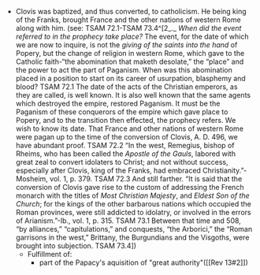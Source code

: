 - Clovis was baptized, and thus converted, to catholicism. He being king of the Franks, brought France and the other nations of western Rome along with him. (see: TSAM 72.1-TSAM 73.4^[2_._ _When did the event referred to in the prophecy take place?_ The event, for the date of which we are now to inquire, is not the _giving of the saints into the hand_ of Popery, but the change of religion in western Rome, which gave to the Catholic faith-“the abomination that maketh desolate,” the “place” and the power to act the part of Paganism. When was this abomination placed in a position to start on its career of usurpation, blasphemy and blood? TSAM 72.1
  The date of the acts of the Christian emperors, as they are called, is well known. It is also well known that the same agents which destroyed the empire, restored Paganism. It must be the Paganism of these conquerors of the empire which gave place to Popery, and to the transition then effected, the prophecy refers. We wish to know its date. That France and other nations of western Rome were pagan up to the time of the conversion of Clovis, A. D. 496, we have abundant proof. TSAM 72.2
  “In the west, Remegius, bishop of Rheims, who has been called the _Apostle of the Gauls_, labored with great zeal to convert idolaters to Christ; and not without success, especially after Clovis, king of the Franks, had embraced Christianity.”-Mosheim, vol. 1, p. 379. TSAM 72.3
  And still farther. “It is said that the conversion of Clovis gave rise to the custom of addressing the French monarch with the titles of _Most Christian Majesty_, and _Eldest Son of the Church_; for the kings of the other barbarous nations which occupied the Roman provinces, were still addicted to idolatry, or involved in the errors of Arianism.”-Ib., vol. 1, p. 315. TSAM 73.1
  Between that time and 508, “by alliances,” “capitulations,” and conquests, “the Arborici,” the “Roman garrisons in the west,” Brittany, the Burgundians and the Visgoths, were brought into subjection. TSAM 73.4])
  - Fulfillment of:
	  - part of the Papacy's aquisition of "great authority"([[Rev 13#2]])
